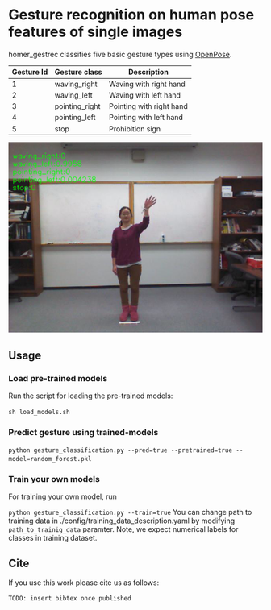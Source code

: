 # Gesture recognition on human pose features of single images
homer_gestrec classifies five basic gesture types using [OpenPose](https://github.com/CMU-Perceptual-Computing-Lab/openpose). 

|  Gesture Id         |  Gesture class   | Description
|--|------------------|----------------------------
|1 | waving_right     |  Waving with right hand
|2 | waving_left      |  Waving with left hand 
|3 | pointing_right   |  Pointing with right hand
|4 | pointing_left    |  Pointing with left hand
|5 | stop             |  Prohibition sign


![example image](./sample_classified.png)

## Usage

### Load pre-trained models
Run the script for loading the  pre-trained models: 

`sh load_models.sh`


### Predict gesture using trained-models
`python gesture_classification.py --pred=true --pretrained=true --model=random_forest.pkl`


### Train your own models
For training your own model, run 

`python gesture_classification.py --train=true`
You can change path to training data in ./config/training_data_description.yaml by modifying `path_to_trainig_data` paramter. Note, we expect numerical labels for classes in training dataset.  

## Cite

If you use this work please cite us as follows:

```
TODO: insert bibtex once published
```
